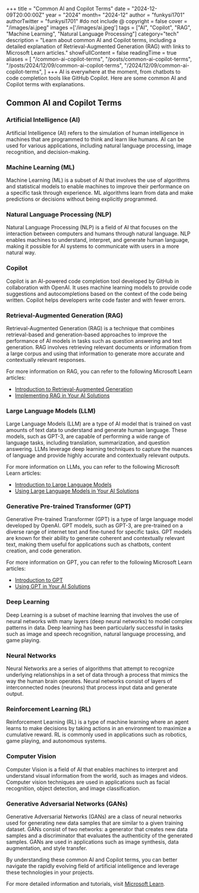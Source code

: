 +++
title = "Common AI and Copilot Terms"
date = "2024-12-09T20:00:00Z"
year = "2024"
month= "2024-12"
author = "funkysi1701"
authorTwitter = "funkysi1701" #do not include @
copyright = false
cover = "/images/ai.jpeg"
images =['/images/ai.jpeg']
tags = ["AI", "Copilot", "RAG", "Machine Learning", "Natural Language Processing"]
category="tech"
description = "Learn about common AI and Copilot terms, including a detailed explanation of Retrieval-Augmented Generation (RAG) with links to Microsoft Learn articles."
showFullContent = false
readingTime = true
aliases = [
    "/common-ai-copilot-terms",
    "/posts/common-ai-copilot-terms",
    "/posts/2024/12/09/common-ai-copilot-terms",
    "/2024/12/09/common-ai-copilot-terms",
]
+++
AI is everywhere at the moment, from chatbots to code completion tools like GitHub Copilot. Here are some common AI and Copilot terms with explanations.

## Common AI and Copilot Terms

### Artificial Intelligence (AI)
Artificial Intelligence (AI) refers to the simulation of human intelligence in machines that are programmed to think and learn like humans. AI can be used for various applications, including natural language processing, image recognition, and decision-making.

### Machine Learning (ML)
Machine Learning (ML) is a subset of AI that involves the use of algorithms and statistical models to enable machines to improve their performance on a specific task through experience. ML algorithms learn from data and make predictions or decisions without being explicitly programmed.

### Natural Language Processing (NLP)
Natural Language Processing (NLP) is a field of AI that focuses on the interaction between computers and humans through natural language. NLP enables machines to understand, interpret, and generate human language, making it possible for AI systems to communicate with users in a more natural way.

### Copilot
Copilot is an AI-powered code completion tool developed by GitHub in collaboration with OpenAI. It uses machine learning models to provide code suggestions and autocompletions based on the context of the code being written. Copilot helps developers write code faster and with fewer errors.

### Retrieval-Augmented Generation (RAG)
Retrieval-Augmented Generation (RAG) is a technique that combines retrieval-based and generation-based approaches to improve the performance of AI models in tasks such as question answering and text generation. RAG involves retrieving relevant documents or information from a large corpus and using that information to generate more accurate and contextually relevant responses.

For more information on RAG, you can refer to the following Microsoft Learn articles:
- [Introduction to Retrieval-Augmented Generation](https://learn.microsoft.com/en-us/azure/ai-services/retrieval-augmented-generation)
- [Implementing RAG in Your AI Solutions](https://learn.microsoft.com/en-us/azure/ai-services/implement-rag)

### Large Language Models (LLM)
Large Language Models (LLM) are a type of AI model that is trained on vast amounts of text data to understand and generate human language. These models, such as GPT-3, are capable of performing a wide range of language tasks, including translation, summarization, and question answering. LLMs leverage deep learning techniques to capture the nuances of language and provide highly accurate and contextually relevant outputs.

For more information on LLMs, you can refer to the following Microsoft Learn articles:
- [Introduction to Large Language Models](https://learn.microsoft.com/en-us/azure/ai-services/large-language-models)
- [Using Large Language Models in Your AI Solutions](https://learn.microsoft.com/en-us/azure/ai-services/using-large-language-models)

### Generative Pre-trained Transformer (GPT)
Generative Pre-trained Transformer (GPT) is a type of large language model developed by OpenAI. GPT models, such as GPT-3, are pre-trained on a diverse range of internet text and fine-tuned for specific tasks. GPT models are known for their ability to generate coherent and contextually relevant text, making them useful for applications such as chatbots, content creation, and code generation.

For more information on GPT, you can refer to the following Microsoft Learn articles:
- [Introduction to GPT](https://learn.microsoft.com/en-us/azure/ai-services/gpt)
- [Using GPT in Your AI Solutions](https://learn.microsoft.com/en-us/azure/ai-services/using-gpt)

### Deep Learning
Deep Learning is a subset of machine learning that involves the use of neural networks with many layers (deep neural networks) to model complex patterns in data. Deep learning has been particularly successful in tasks such as image and speech recognition, natural language processing, and game playing.

### Neural Networks
Neural Networks are a series of algorithms that attempt to recognize underlying relationships in a set of data through a process that mimics the way the human brain operates. Neural networks consist of layers of interconnected nodes (neurons) that process input data and generate output.

### Reinforcement Learning (RL)
Reinforcement Learning (RL) is a type of machine learning where an agent learns to make decisions by taking actions in an environment to maximize a cumulative reward. RL is commonly used in applications such as robotics, game playing, and autonomous systems.

### Computer Vision
Computer Vision is a field of AI that enables machines to interpret and understand visual information from the world, such as images and videos. Computer vision techniques are used in applications such as facial recognition, object detection, and image classification.

### Generative Adversarial Networks (GANs)
Generative Adversarial Networks (GANs) are a class of neural networks used for generating new data samples that are similar to a given training dataset. GANs consist of two networks: a generator that creates new data samples and a discriminator that evaluates the authenticity of the generated samples. GANs are used in applications such as image synthesis, data augmentation, and style transfer.

By understanding these common AI and Copilot terms, you can better navigate the rapidly evolving field of artificial intelligence and leverage these technologies in your projects.

For more detailed information and tutorials, visit [Microsoft Learn](https://learn.microsoft.com/).